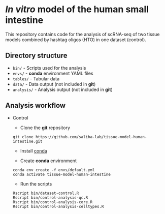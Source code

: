 # _In vitro_ model of the human small intestine

This repository contains code for the analysis of scRNA-seq of two tissue models combined by hashtag oligos (HTO) in one dataset (control).

## Directory structure

* `bin/` - Scripts used for the analysis
* `envs/` - **conda** environment YAML files
* `tables/` - Tabular data
* `data/` - Data output (not included in **git**)
* `analysis/` - Analysis output (not included in **git**)

## Analysis workflow

* Control
   - Clone the **git** repository
   ```
   git clone https://github.com/saliba-lab/tissue-model-human-intestine.git
   ```
   
   - Install [conda](https://docs.conda.io/en/latest/miniconda.html)
   
   - Create **conda** environment
   ```
   conda env create -f envs/default.yml
   conda activate tissue-model-human-intestine
   ```
   
   - Run the scripts
   ```
   Rscript bin/dataset-control.R
   Rscript bin/control-analysis-qc.R
   Rscript bin/control-analysis-core.R
   Rscript bin/control-analysis-celltypes.R
   ```
